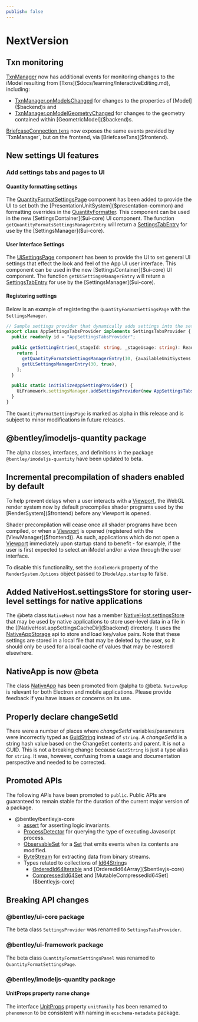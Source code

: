 ```yaml
---
publish: false
---
```

# NextVersion

## Txn monitoring

[TxnManager]($backend) now has additional events for monitoring changes to the iModel resulting from [Txns]($docs/learning/InteractiveEditing.md), including:

* [TxnManager.onModelsChanged]($backend) for changes to the properties of [Model]($backend)s and
* [TxnManager.onModelGeometryChanged]($backend) for changes to the geometry contained within [GeometricModel]($backend)s.

[BriefcaseConnection.txns]($frontend) now exposes the same events provided by `TxnManager`, but on the frontend, via [BriefcaseTxns]($frontend).

## New settings UI features

### Add settings tabs and pages to UI

#### Quantity formatting settings

The [QuantityFormatSettingsPage]($ui-framework) component has been added to provide the UI to set both the [PresentationUnitSystem]($presentation-common) and formatting overrides in the [QuantityFormatter]($frontend). This component can be used in the new [SettingsContainer]($ui-core) UI component. The function `getQuantityFormatsSettingsManagerEntry` will return a [SettingsTabEntry]($ui-core) for use by the [SettingsManager]($ui-core).

#### User Interface Settings

The [UiSettingsPage]($ui-framework) component has been to provide the UI to set general UI settings that effect the look and feel of the App UI user interface. This component can be used in the new [SettingsContainer]($ui-core) UI component. The function `getUiSettingsManagerEntry` will return a [SettingsTabEntry]($ui-core) for use by the [SettingsManager]($ui-core).

#### Registering settings

Below is an example of registering the `QuantityFormatSettingsPage` with the `SettingsManager`.

```ts
// Sample settings provider that dynamically adds settings into the setting stage
export class AppSettingsTabsProvider implements SettingsTabsProvider {
  public readonly id = "AppSettingsTabsProvider";

  public getSettingEntries(_stageId: string, _stageUsage: string): ReadonlyArray<SettingsTabEntry> | undefined {
    return [
      getQuantityFormatsSettingsManagerEntry(10, {availableUnitSystems:new Set(["metric","imperial","usSurvey"])}),
      getUiSettingsManagerEntry(30, true),
    ];
  }

  public static initializeAppSettingProvider() {
    UiFramework.settingsManager.addSettingsProvider(new AppSettingsTabsProvider());
  }
}
```

The `QuantityFormatSettingsPage` is marked as alpha in this release and is subject to minor modifications in future releases.

## @bentley/imodeljs-quantity package

The alpha classes, interfaces, and definitions in the package `@bentley/imodeljs-quantity` have been updated to beta.

## Incremental precompilation of shaders enabled by default

To help prevent delays when a user interacts with a [Viewport]($frontend), the WebGL render system now by default precompiles shader programs used by the [RenderSystem]($frontend) before any Viewport is opened.

Shader precompilation will cease once all shader programs have been compiled, or when a [Viewport]($frontend) is opened (registered with the [ViewManager]($frontend)).  As such, applications which do not open a [Viewport]($frontend) immediately upon startup stand to benefit - for example, if the user is first expected to select an iModel and/or a view through the user interface.

To disable this functionality, set the `doIdleWork` property of the `RenderSystem.Options` object passed to `IModelApp.startup` to false.

## Added NativeHost.settingsStore for storing user-level settings for native applications

The @beta class `NativeHost` now has a member [NativeHost.settingsStore]($backend) that may be used by native applications to store user-level data in a file in the [[NativeHost.appSettingsCacheDir]($backend) directory. It uses the [NativeAppStorage]($backend) api to store and load key/value pairs. Note that these settings are stored in a local file that may be deleted by the user, so it should only be used for a local cache of values that may be restored elsewhere.

## NativeApp is now @beta

The class [NativeApp]($frontend) has been promoted from @alpha to @beta. `NativeApp` is relevant for both Electron and mobile applications. Please provide feedback if you have issues or concerns on its use.

## Properly declare changeSetId

There were a number of places where *changeSetId* variables/parameters were incorrectly typed as [GuidString]($bentley) instead of `string`.
A *changeSetId* is a string hash value based on the ChangeSet contents and parent. It is not a GUID.
This is not a breaking change because `GuidString` is just a type alias for `string`.
It was, however, confusing from a usage and documentation perspective and needed to be corrected.

## Promoted APIs

The following APIs have been promoted to `public`. Public APIs are guaranteed to remain stable for the duration of the current major version of a package.
* @bentley/bentleyjs-core
  * [assert]($bentleyjs-core) for asserting logic invariants.
  * [ProcessDetector]($bentleyjs-core) for querying the type of executing Javascript process.
  * [ObservableSet]($bentleyjs-core) for a [Set](https://developer.mozilla.org/en-US/docs/Web/JavaScript/Reference/Global_Objects/Set) that emits events when its contents are modified.
  * [ByteStream]($bentleyjs-core) for extracting data from binary streams.
  * Types related to collections of [Id64String]($bentleyjs-core)s
    * [OrderedId64Iterable]($bentleyjs-core) and [OrderedId64Array]($bentleyjs-core)
    * [CompressedId64Set]($bentleyjs-core) and [MutableCompressedId64Set]($bentleyjs-core)

## Breaking API changes

### @bentley/ui-core package

The beta class `SettingsProvider` was renamed to `SettingsTabsProvider`.

### @bentley/ui-framework package

The beta class `QuantityFormatSettingsPanel` was renamed to `QuantityFormatSettingsPage`.

### @bentley/imodeljs-quantity package

#### UnitProps property name change

The interface [UnitProps]($quantity) property `unitFamily` has been renamed to `phenomenon` to be consistent with naming in `ecschema-metadata` package.

